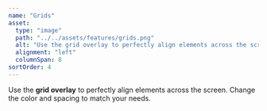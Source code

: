 ```yaml
---
name: "Grids"
asset:
  type: "image"
  path: "../../assets/features/grids.png"
  alt: "Use the grid overlay to perfectly align elements across the screen. Change the color and spacing to match your needs."
  alignment: "left"
  columnSpan: 8
sortOrder: 4
---
```


Use the **grid overlay** to perfectly align elements across the screen. Change the color and spacing to match your needs.
